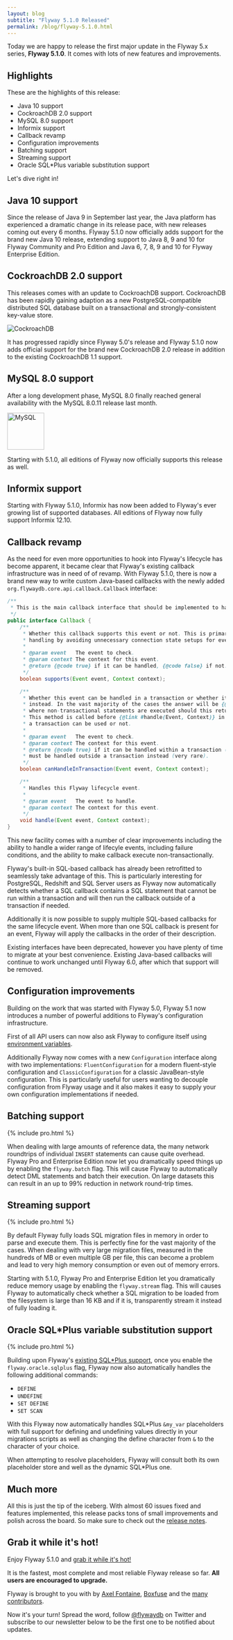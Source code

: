```yaml
---
layout: blog
subtitle: "Flyway 5.1.0 Released"
permalink: /blog/flyway-5.1.0.html
---
```

Today we are happy to release the first major update in the Flyway 5.x series, **Flyway 5.1.0**. It comes with lots
of new features and improvements.

## Highlights

These are the highlights of this release:
- Java 10 support
- CockroachDB 2.0 support
- MySQL 8.0 support
- Informix support
- Callback revamp
- Configuration improvements
- Batching support
- Streaming support
- Oracle SQL*Plus variable substitution support

Let's dive right in!

## Java 10 support

Since the release of Java 9 in September last year, the Java platform has experienced a dramatic change in its release 
pace, with new releases coming out every 6 months. Flyway 5.1.0 now officially adds support for the brand new Java 10
release, extending support to Java 8, 9 and 10 for Flyway Community and Pro Edition and Java 6, 7, 8, 9 and 10 for
Flyway Enterprise Edition.

## CockroachDB 2.0 support

This releases comes with an update to CockroachDB support. CockroachDB has been rapidly gaining adaption
as a new PostgreSQL-compatible distributed SQL database built on a transactional and strongly-consistent
key-value store. 

![CockroachDB](/assets/logos/cockroachdb.png)

It has progressed rapidly since Flyway 5.0's release and Flyway 5.1.0 now adds official support for the brand new
CockroachDB 2.0 release in addition to the existing CockroachDB 1.1 support.

## MySQL 8.0 support

After a long development phase, MySQL 8.0 finally reached general availability with the MySQL 8.0.11 release last month.

<img src="/assets/logos/mysql.svg" title="MySQL" height="85">

Starting with 5.1.0, all editions of Flyway now officially supports this release as well.

## Informix support

Starting with Flyway 5.1.0, Informix has now been added to Flyway's ever growing list of supported databases.
All editions of Flyway now fully support Informix 12.10.

## Callback revamp

As the need for even more opportunities to hook into Flyway's lifecycle has become apparent, it became clear that
Flyway's existing callback infrastructure was in need of of revamp. With Flyway 5.1.0, there is now a brand new way
to write custom Java-based callbacks with the newly added `org.flywaydb.core.api.callback.Callback` interface:

```java
/**
 * This is the main callback interface that should be implemented to handle Flyway lifecycle events.
 */
public interface Callback {
    /**
     * Whether this callback supports this event or not. This is primarily meant as a way to optimize event
     * handling by avoiding unnecessary connection state setups for events that will not be handled anyway.
     *
     * @param event   The event to check.
     * @param context The context for this event.
     * @return {@code true} if it can be handled, {@code false} if not.
     */
    boolean supports(Event event, Context context);

    /**
     * Whether this event can be handled in a transaction or whether it must be handled outside a transaction
     * instead. In the vast majority of the cases the answer will be {@code true}. Only in the rare cases 
     * where non-transactional statements are executed should this return {@code false}.
     * This method is called before {@link #handle(Event, Context)} in order to determine in advance whether
     * a transaction can be used or not.
     *
     * @param event   The event to check.
     * @param context The context for this event.
     * @return {@code true} if it can be handled within a transaction (almost all cases). {@code false} if it
     * must be handled outside a transaction instead (very rare).
     */
    boolean canHandleInTransaction(Event event, Context context);

    /**
     * Handles this Flyway lifecycle event.
     *
     * @param event   The event to handle.
     * @param context The context for this event.
     */
    void handle(Event event, Context context);
}
```

This new facility comes with a number of clear improvements including the ability to handle a wider range of lifecyle
events, including failure conditions, and the ability to make callback execute non-transactionally.

Flyway's built-in SQL-based callback has already been retrofitted to seamlessly take advantage of this. This is particularly interesting
for PostgreSQL, Redshift and SQL Server users as Flyway now automatically detects whether a SQL callback contains a
SQL statement that cannot be run within a transaction and will then run the callback outside of a transaction if needed.

Additionally it is now possible to supply multiple SQL-based callbacks for the same lifecycle event. When more than
one SQL callback is present for an event, Flyway will apply the callbacks in the order of their description.

Existing interfaces have been deprecated, however you have plenty of time to migrate at your best convenience.
Existing Java-based callbacks will continue to work unchanged until Flyway 6.0, after which that support will be removed. 

## Configuration improvements

Building on the work that was started with Flyway 5.0, Flyway 5.1 now introduces a number of powerful additions to
Flyway's configuration infrastructure.

First of all API users can now also ask Flyway to configure itself using [environment variables](/documentation/envvars).

Additionally Flyway now comes with a new `Configuration` interface along with two implementations:
`FluentConfiguration` for a modern fluent-style configuration and `ClassicConfiguration` for a classic JavaBean-style
configuration. This is particularly useful for users wanting to decouple configuration from Flyway usage and it also
makes it easy to supply your own configuration implementations if needed.  

## Batching support
{% include pro.html %}

When dealing with large amounts of reference data, the many network roundtrips of individual `INSERT` statements can
cause quite overhead. Flyway Pro and Enterprise Edition now let you dramatically speed things up by enabling the
`flyway.batch` flag. This will cause Flyway to automatically detect DML statements and batch their execution. On large
datasets this can result in an up to 99% reduction in network round-trip times. 

## Streaming support
{% include pro.html %}

By default Flyway fully loads SQL migration files in memory in order to parse and execute them. This is perfectly
fine for the vast majority of the cases. When dealing with very large migration files, measured in the hundreds of MB or
even multiple GB per file, this can become a problem and lead to very high memory consumption or even out of memory errors.

Starting with 5.1.0, Flyway Pro and Enterprise Edition let you dramatically reduce memory usage by enabling the
`flyway.stream` flag. This will causes Flyway to automatically check whether a SQL migration to be loaded from the
filesystem is large than 16 KB and if it is, transparently stream it instead of fully loading it.

## Oracle SQL*Plus variable substitution support
{% include pro.html %}

Building upon Flyway's [existing SQL*Plus support](/documentation/database/oracle#sqlplus-commands),
once you enable the `flyway.oracle.sqlplus` flag, Flyway now also automatically handles the following additional commands:
 
- `DEFINE`
- `UNDEFINE`
- `SET DEFINE`
- `SET SCAN`

With this Flyway now automatically handles SQL*Plus `&my_var` placeholders with full support for defining and undefining
values directly in your migrations scripts as well as changing the define character from `&` to the character of your choice.

When attempting to resolve placeholders, Flyway will consult both its own placeholder store and well as the dynamic
SQL*Plus one. 

## Much more

All this is just the tip of the iceberg. With almost 60 issues fixed and features implemented, this release packs
tons of small improvements and polish across the board. So make sure to check out the [release notes](/documentation/releaseNotes).

## Grab it while it's hot!

Enjoy Flyway 5.1.0 and [grab it while it's hot!](/download)

It is the fastest, most complete and most reliable Flyway release so far. **All users are encouraged to upgrade.**

Flyway is brought to you with <i class="fa fa-heart"></i> by [Axel Fontaine](https://twitter.com/axelfontaine),
[Boxfuse](https://boxfuse.com) and the [many contributors](/documentation/contribute/hallOfFame).

Now it's your turn! Spread the word, follow [@flywaydb](https://twitter.com/flywaydb) on Twitter and subscribe
to our newsletter below to be the first one to be notified about updates.